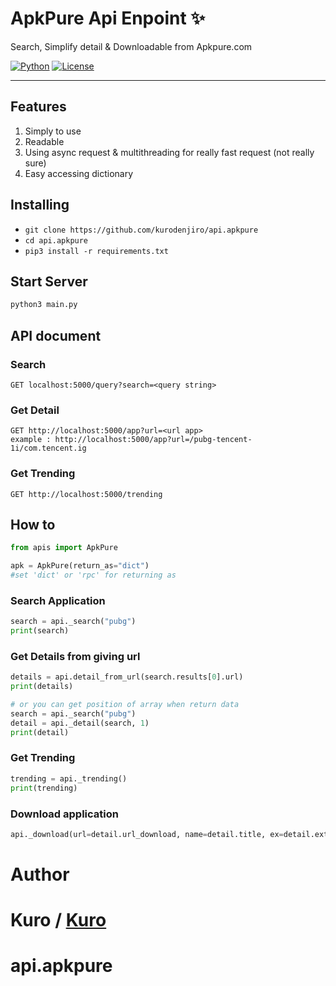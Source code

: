 # ApkPure Api Enpoint ✨
Search, Simplify detail & Downloadable from Apkpure.com

[![Python](https://img.shields.io/badge/Python-3.6%20%7C%203.7-brightgreen.svg)](pytho.org) 
[![License](https://img.shields.io/badge/MIT-License-blue.svg)](https://opensource.org/licenses/MIT)
___
## Features
1. Simply to use
2. Readable
3. Using async request & multithreading for really fast request (not really sure)
4. Easy accessing dictionary

## Installing
- `git clone https://github.com/kurodenjiro/api.apkpure`
- `cd api.apkpure`
- `pip3 install -r requirements.txt`

## Start Server
```python
python3 main.py
```
## API document
### Search
```Http
GET localhost:5000/query?search=<query string>
```

### Get Detail
```Http
GET http://localhost:5000/app?url=<url app> 
example : http://localhost:5000/app?url=/pubg-tencent-1i/com.tencent.ig
```
### Get Trending
```Http
GET http://localhost:5000/trending
```

## How to
```python
from apis import ApkPure

apk = ApkPure(return_as="dict")
#set 'dict' or 'rpc' for returning as
```
### Search Application
```python
search = api._search("pubg")
print(search)
```

### Get Details from giving url
```python
details = api.detail_from_url(search.results[0].url)
print(details)

# or you can get position of array when return data
search = api._search("pubg")
detail = api._detail(search, 1)
print(detail)
```
### Get Trending
```python
trending = api._trending()
print(trending)
```

### Download application
```python
api._download(url=detail.url_download, name=detail.title, ex=detail.extension, path="/downloads)
```



# Author
Kuro / [Kuro](https://github.com/kurodenjiro/api.apkpure)
=======
# api.apkpure
